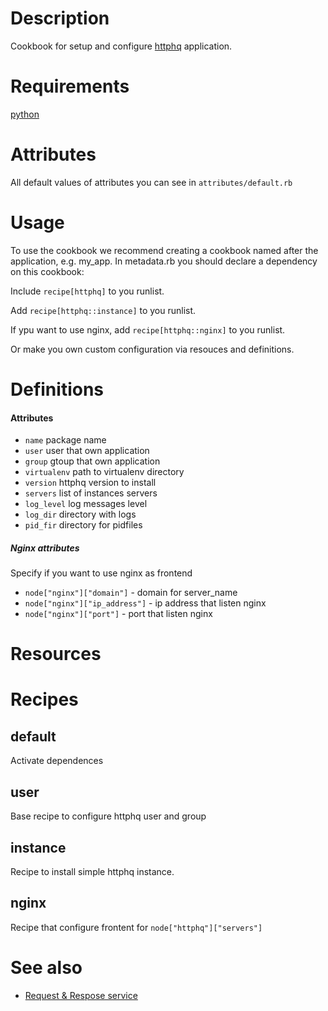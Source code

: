 Description
===========

Cookbook for setup and configure [httphq](http://github.com/lispython/httphq) application.

Requirements
============

[python](https://github.com/opscode-cookbooks/python)

Attributes
==========

All default values of attributes you can see in `attributes/default.rb`


Usage
=====
To use the cookbook we recommend creating a cookbook named after the application, e.g. my_app.
In metadata.rb you should declare a dependency on this cookbook:

Include ``recipe[httphq]`` to you runlist.

Add ``recipe[httphq::instance]`` to you runlist.

If ypu want to use nginx, add ``recipe[httphq::nginx]`` to you runlist.

Or make you own custom configuration via resouces and definitions.

Definitions
===========

#### Attributes

- ``name`` package name
- ``user`` user that own application
- ``group`` gtoup that own application
- ``virtualenv`` path to virtualenv directory
- ``version`` httphq version to install
- ``servers`` list of instances servers
- ``log_level`` log messages level
- ``log_dir`` directory with logs
- ``pid_fir`` directory for pidfiles

##### Nginx attributes

Specify if you want to use nginx as frontend

- ``node["nginx"]["domain"]`` - domain for server_name
- ``node["nginx"]["ip_address"]`` - ip address that listen nginx
- ``node["nginx"]["port"]`` - port that listen nginx

Resources
=========


Recipes
=======

default
-------
Activate dependences

user
----

Base recipe to configure httphq user and group

instance
--------

Recipe to install simple httphq instance.

nginx
-----

Recipe that configure frontent for ``node["httphq"]["servers"]``


See also
========

- [Request & Respose service](https://h.wrttn.me/)